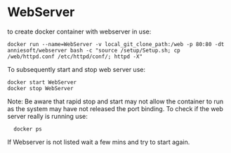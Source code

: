 # WebServer

to create docker container with webserver in use:

    docker run --name=WebServer -v local_git_clone_path:/web -p 80:80 -dt anniesoft/webserver bash -c "source /setup/Setup.sh; cp /web/httpd.conf /etc/httpd/conf/; httpd -X"

To subsequently start and stop web server use:

    docker start WebServer
    docker stop WebServer


Note: Be aware that rapid stop and start may not allow the container to run as the system may have not released the port binding. To check if the web server really is running use:

      docker ps 

If Webserver is not listed wait a few mins and try to start again.

